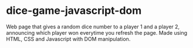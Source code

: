 # dice-game-javascript-dom
 Web page that gives a random dice number to a player 1 and a player 2, announcing which player won everytime you refresh the page. Made using HTML, CSS and Javascript with DOM manipulation.
